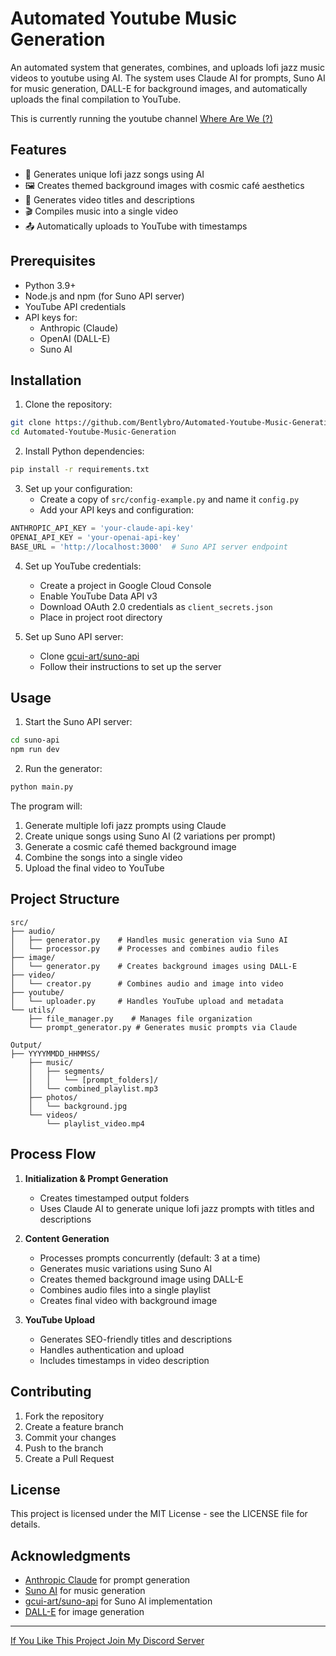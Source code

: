 # Automated Youtube Music Generation

An automated system that generates, combines, and uploads lofi jazz music videos to youtube using AI. The system uses Claude AI for prompts, Suno AI for music generation, DALL-E for background images, and automatically uploads the final compilation to YouTube.

This is currently running the youtube channel [Where Are We (?)](https://www.youtube.com/@WhereAreWeBlank)

## Features

- 🎵 Generates unique lofi jazz songs using AI
- 🖼️ Creates themed background images with cosmic café aesthetics
- 📝 Generates video titles and descriptions
- 🎬 Compiles music into a single video
- 📤 Automatically uploads to YouTube with timestamps

## Prerequisites

- Python 3.9+
- Node.js and npm (for Suno API server)
- YouTube API credentials
- API keys for:
  - Anthropic (Claude)
  - OpenAI (DALL-E)
  - Suno AI

## Installation

1. Clone the repository:
```bash
git clone https://github.com/Bentlybro/Automated-Youtube-Music-Generation.git
cd Automated-Youtube-Music-Generation
```

2. Install Python dependencies:
```bash
pip install -r requirements.txt
```

3. Set up your configuration:
   - Create a copy of `src/config-example.py` and name it `config.py`
   - Add your API keys and configuration:
```python
ANTHROPIC_API_KEY = 'your-claude-api-key'
OPENAI_API_KEY = 'your-openai-api-key'
BASE_URL = 'http://localhost:3000'  # Suno API server endpoint
```

4. Set up YouTube credentials:
   - Create a project in Google Cloud Console
   - Enable YouTube Data API v3
   - Download OAuth 2.0 credentials as `client_secrets.json`
   - Place in project root directory

5. Set up Suno API server:
   - Clone [gcui-art/suno-api](https://github.com/gcui-art/suno-api)
   - Follow their instructions to set up the server

## Usage

1. Start the Suno API server:
```bash
cd suno-api
npm run dev
```

2. Run the generator:
```bash
python main.py
```

The program will:
1. Generate multiple lofi jazz prompts using Claude
2. Create unique songs using Suno AI (2 variations per prompt)
3. Generate a cosmic café themed background image
4. Combine the songs into a single video
5. Upload the final video to YouTube

## Project Structure

```
src/
├── audio/
│   ├── generator.py    # Handles music generation via Suno AI
│   └── processor.py    # Processes and combines audio files
├── image/
│   └── generator.py    # Creates background images using DALL-E
├── video/
│   └── creator.py      # Combines audio and image into video
├── youtube/
│   └── uploader.py     # Handles YouTube upload and metadata
└── utils/
    ├── file_manager.py    # Manages file organization
    └── prompt_generator.py # Generates music prompts via Claude

Output/
├── YYYYMMDD_HHMMSS/
    ├── music/
    │   ├── segments/
    │   │   └── [prompt_folders]/
    │   └── combined_playlist.mp3
    ├── photos/
    │   └── background.jpg
    └── videos/
        └── playlist_video.mp4
```

## Process Flow

1. **Initialization & Prompt Generation**
   - Creates timestamped output folders
   - Uses Claude AI to generate unique lofi jazz prompts with titles and descriptions

2. **Content Generation**
   - Processes prompts concurrently (default: 3 at a time)
   - Generates music variations using Suno AI
   - Creates themed background image using DALL-E
   - Combines audio files into a single playlist
   - Creates final video with background image

3. **YouTube Upload**
   - Generates SEO-friendly titles and descriptions
   - Handles authentication and upload
   - Includes timestamps in video description

## Contributing

1. Fork the repository
2. Create a feature branch
3. Commit your changes
4. Push to the branch
5. Create a Pull Request

## License

This project is licensed under the MIT License - see the LICENSE file for details.

## Acknowledgments

- [Anthropic Claude](https://www.anthropic.com/claude) for prompt generation
- [Suno AI](https://suno.ai) for music generation
- [gcui-art/suno-api](https://github.com/gcui-art/suno-api) for Suno AI implementation
- [DALL-E](https://openai.com/dall-e-3) for image generation
  
---
[If You Like This Project Join My Discord Server](https://discord.gg/yjjC2J569K)

